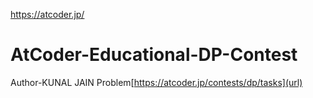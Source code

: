https://atcoder.jp/
# AtCoder-Educational-DP-Contest
Author-KUNAL JAIN
Problem[https://atcoder.jp/contests/dp/tasks](url)
